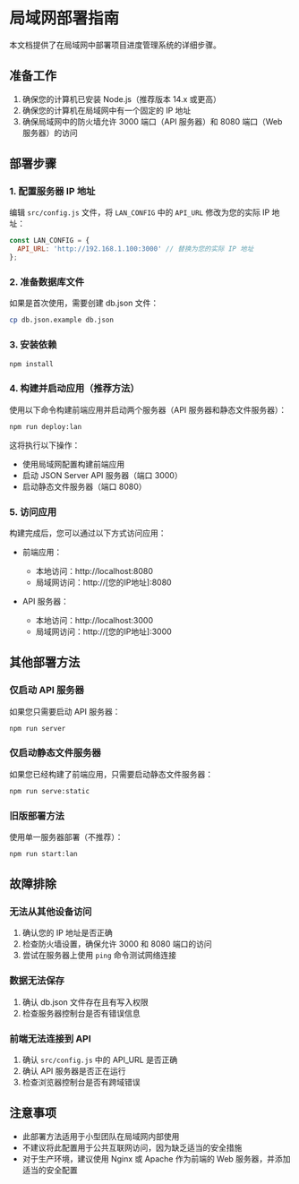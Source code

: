 # 局域网部署指南

本文档提供了在局域网中部署项目进度管理系统的详细步骤。

## 准备工作

1. 确保您的计算机已安装 Node.js（推荐版本 14.x 或更高）
2. 确保您的计算机在局域网中有一个固定的 IP 地址
3. 确保局域网中的防火墙允许 3000 端口（API 服务器）和 8080 端口（Web 服务器）的访问

## 部署步骤

### 1. 配置服务器 IP 地址

编辑 `src/config.js` 文件，将 `LAN_CONFIG` 中的 `API_URL` 修改为您的实际 IP 地址：

```javascript
const LAN_CONFIG = {
  API_URL: 'http://192.168.1.100:3000' // 替换为您的实际 IP 地址
};
```

### 2. 准备数据库文件

如果是首次使用，需要创建 db.json 文件：

```bash
cp db.json.example db.json
```

### 3. 安装依赖

```bash
npm install
```

### 4. 构建并启动应用（推荐方法）

使用以下命令构建前端应用并启动两个服务器（API 服务器和静态文件服务器）：

```bash
npm run deploy:lan
```

这将执行以下操作：
- 使用局域网配置构建前端应用
- 启动 JSON Server API 服务器（端口 3000）
- 启动静态文件服务器（端口 8080）

### 5. 访问应用

构建完成后，您可以通过以下方式访问应用：

- 前端应用：
  - 本地访问：http://localhost:8080
  - 局域网访问：http://[您的IP地址]:8080

- API 服务器：
  - 本地访问：http://localhost:3000
  - 局域网访问：http://[您的IP地址]:3000

## 其他部署方法

### 仅启动 API 服务器

如果您只需要启动 API 服务器：

```bash
npm run server
```

### 仅启动静态文件服务器

如果您已经构建了前端应用，只需要启动静态文件服务器：

```bash
npm run serve:static
```

### 旧版部署方法

使用单一服务器部署（不推荐）：

```bash
npm run start:lan
```

## 故障排除

### 无法从其他设备访问

1. 确认您的 IP 地址是否正确
2. 检查防火墙设置，确保允许 3000 和 8080 端口的访问
3. 尝试在服务器上使用 `ping` 命令测试网络连接

### 数据无法保存

1. 确认 db.json 文件存在且有写入权限
2. 检查服务器控制台是否有错误信息

### 前端无法连接到 API

1. 确认 `src/config.js` 中的 API_URL 是否正确
2. 确认 API 服务器是否正在运行
3. 检查浏览器控制台是否有跨域错误

## 注意事项

- 此部署方法适用于小型团队在局域网内部使用
- 不建议将此配置用于公共互联网访问，因为缺乏适当的安全措施
- 对于生产环境，建议使用 Nginx 或 Apache 作为前端的 Web 服务器，并添加适当的安全配置

